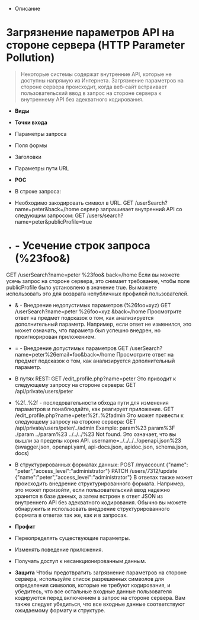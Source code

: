 * Описание


# Загрязнение параметров API на стороне сервера (HTTP Parameter Pollution)

> Некоторые системы содержат внутренние API, которые не доступны напрямую из Интернета. Загрязнение параметров на стороне сервера происходит, когда веб-сайт встраивает пользовательский ввод в запрос на стороне сервера к внутреннему API без адекватного кодирования. 

* **Виды**

* **Точки входа**
* Параметры запроса
* Поля формы
* Заголовки 
* Параметры пути URL

* **POC**
*	В строке запроса:
+ Необходимо закодировать символ в URL.
GET /userSearch?name=peter&back=/home
сервер запрашивает внутренний API со следующим запросом:
GET /users/search?name=peter&publicProfile=true
* # - Усечение строк запроса (%23foo&)
GET /userSearch?name=peter %23foo&  back=/home 
Если вы можете усечь запрос на стороне сервера, это снимает требование, чтобы поле publicProfile было установлено в значение true. Вы можете использовать это для возврата непубличных профилей пользователей.
* & - Внедрение недопустимых параметров (%26foo=xyz)
GET /userSearch?name=peter %26foo=xyz  &back=/home
Просмотрите ответ на предмет подсказок о том, как анализируется дополнительный параметр. Например, если ответ не изменился, это может означать, что параметр был успешно внедрен, но проигнорирован приложением.
* = - Внедрение допустимых параметров
GET /userSearch?name=peter%26email=foo&back=/home
Просмотрите ответ на предмет подсказок о том, как анализируется дополнительный параметр.

*	В путях REST:
GET /edit_profile.php?name=peter
Это приводит к следующему запросу на стороне сервера:
GET /api/private/users/peter
* %2f..%2f - последовательности обхода пути для изменения параметров и понаблюдайте, как реагирует приложение.
GET /edit_profile.php?name=peter%2f..%2fadmin
Это может привести к следующему запросу на стороне сервера:
GET /api/private/users/peter/../admin
Example:
param%23
param%3F
./param
../param%23
../../../%23
Not found. Это означает, что вы вышли за пределы корня API.
username=../../../../openapi.json%23 (swagger.json, openapi.yaml, api-docs.json, apidoc.json, schema.json, docs)

*	В структурированных форматах данных:
POST /myaccount
{"name": "peter\",\"access_level\":\"administrator"}
PATCH /users/7312/update
{"name":"peter","access_level":"administrator"}
В ответах также может происходить внедрение структурированного формата. Например, это может произойти, если пользовательский ввод надежно хранится в базе данных, а затем встроен в ответ JSON из внутреннего API без адекватного кодирования. Обычно вы можете обнаружить и использовать внедрение структурированного формата в ответах так же, как и в запросах.

* **Профит**
* Переопределять существующие параметры.
* Изменять поведение приложения.
* Получать доступ к несанкционированным данным.

* **Защита**
Чтобы предотвратить загрязнение параметров на стороне сервера, используйте список разрешенных символов для определения символов, которые не требуют кодирования, и убедитесь, что все остальные входные данные пользователя кодируются перед включением в запрос на стороне сервера. Вам также следует убедиться, что все входные данные соответствуют ожидаемому формату и структуре.
